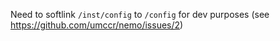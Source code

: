 Need to softlink `/inst/config` to `/config` for dev purposes (see https://github.com/umccr/nemo/issues/2)
